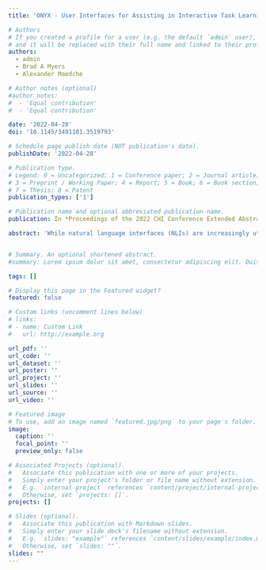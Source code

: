 ```yaml
---
title: 'ONYX - User Interfaces for Assisting in Interactive Task Learning for Natural Language Interfaces of Data Visualization Tools'

# Authors
# If you created a profile for a user (e.g. the default `admin` user), write the username (folder name) here
# and it will be replaced with their full name and linked to their profile.
authors:
  - admin
  - Brad A Myers
  - Alexander Maedche

# Author notes (optional)
#author_notes:
#  - 'Equal contribution'
#  - 'Equal contribution'

date: '2022-04-28'
doi: '10.1145/3491101.3519793'

# Schedule page publish date (NOT publication's date).
publishDate: '2022-04-28'

# Publication type.
# Legend: 0 = Uncategorized; 1 = Conference paper; 2 = Journal article;
# 3 = Preprint / Working Paper; 4 = Report; 5 = Book; 6 = Book section;
# 7 = Thesis; 8 = Patent
publication_types: ['1']

# Publication name and optional abbreviated publication name.
publication: In *Proceedings of the 2022 CHI Conference Extended Abstracts on Human Factors in Computing Systems*

abstract: 'While natural language interfaces (NLIs) are increasingly utilized to simplify the interaction with data visualization tools, improving and adapting the NLIs to the individual needs of users still requires the support of developers. ONYX introduces an interactive task learning (ITL) based approach which enables NLIs to learn from users through natural interactions. Users can personalize the NLI with new commands using direct manipulation, known commands, or by combining both. To further support users during the training process, we derived two design goals for the user interface, namely providing suggestions based on sub-parts of the command and ad- dressing ambiguities through follow-up questions and instantiated them in ONYX. In order to trigger reflections and gain feedback on possible design trade-offs of ONYX and the instantiated design goals, we performed a formative user study to understand how to successfully integrate the suggestions and follow-up question into the interaction.'


# Summary. An optional shortened abstract.
#summary: Lorem ipsum dolor sit amet, consectetur adipiscing elit. Duis posuere tellus ac convallis placerat. Proin tincidunt magna sed ex sollicitudin condimentum.

tags: []

# Display this page in the Featured widget?
featured: false

# Custom links (uncomment lines below)
# links:
# - name: Custom Link
#   url: http://example.org

url_pdf: ''
url_code: ''
url_dataset: ''
url_poster: ''
url_project: ''
url_slides: ''
url_source: ''
url_video: ''

# Featured image
# To use, add an image named `featured.jpg/png` to your page's folder.
image:
  caption: ''
  focal_point: ''
  preview_only: false

# Associated Projects (optional).
#   Associate this publication with one or more of your projects.
#   Simply enter your project's folder or file name without extension.
#   E.g. `internal-project` references `content/project/internal-project/index.md`.
#   Otherwise, set `projects: []`.
projects: []

# Slides (optional).
#   Associate this publication with Markdown slides.
#   Simply enter your slide deck's filename without extension.
#   E.g. `slides: "example"` references `content/slides/example/index.md`.
#   Otherwise, set `slides: ""`.
slides: ""
---
```


